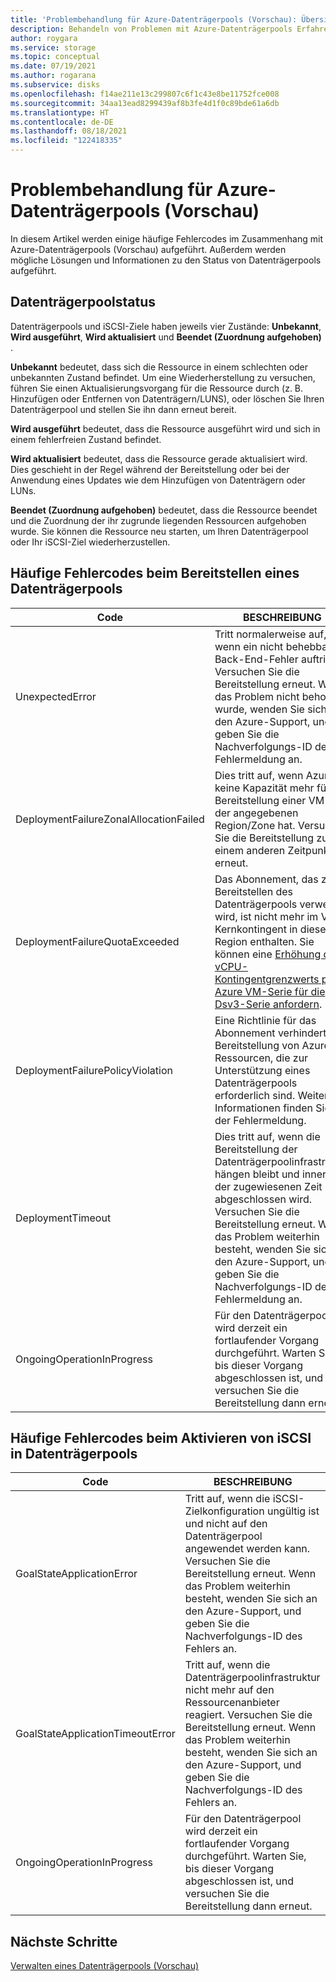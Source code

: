 ```yaml
---
title: 'Problembehandlung für Azure-Datenträgerpools (Vorschau): Übersicht'
description: Behandeln von Problemen mit Azure-Datenträgerpools Erfahren Sie mehr über häufige Fehlercodes und deren Behebung.
author: roygara
ms.service: storage
ms.topic: conceptual
ms.date: 07/19/2021
ms.author: rogarana
ms.subservice: disks
ms.openlocfilehash: f14ae211e13c299807c6f1c43e8be11752fce008
ms.sourcegitcommit: 34aa13ead8299439af8b3fe4d1f0c89bde61a6db
ms.translationtype: HT
ms.contentlocale: de-DE
ms.lasthandoff: 08/18/2021
ms.locfileid: "122418335"
---
```

# <a name="troubleshoot-azure-disk-pools-preview"></a>Problembehandlung für Azure-Datenträgerpools (Vorschau)

In diesem Artikel werden einige häufige Fehlercodes im Zusammenhang mit Azure-Datenträgerpools (Vorschau) aufgeführt. Außerdem werden mögliche Lösungen und Informationen zu den Status von Datenträgerpools aufgeführt.

## <a name="disk-pool-status"></a>Datenträgerpoolstatus

Datenträgerpools und iSCSI-Ziele haben jeweils vier Zustände: **Unbekannt**, **Wird ausgeführt**, **Wird aktualisiert** und **Beendet (Zuordnung aufgehoben)** .

**Unbekannt** bedeutet, dass sich die Ressource in einem schlechten oder unbekannten Zustand befindet. Um eine Wiederherstellung zu versuchen, führen Sie einen Aktualisierungsvorgang für die Ressource durch (z. B. Hinzufügen oder Entfernen von Datenträgern/LUNS), oder löschen Sie Ihren Datenträgerpool und stellen Sie ihn dann erneut bereit.

**Wird ausgeführt** bedeutet, dass die Ressource ausgeführt wird und sich in einem fehlerfreien Zustand befindet.

**Wird aktualisiert** bedeutet, dass die Ressource gerade aktualisiert wird. Dies geschieht in der Regel während der Bereitstellung oder bei der Anwendung eines Updates wie dem Hinzufügen von Datenträgern oder LUNs.

**Beendet (Zuordnung aufgehoben)** bedeutet, dass die Ressource beendet und die Zuordnung der ihr zugrunde liegenden Ressourcen aufgehoben wurde. Sie können die Ressource neu starten, um Ihren Datenträgerpool oder Ihr iSCSI-Ziel wiederherzustellen.

## <a name="common-failure-codes-when-deploying-a-disk-pool"></a>Häufige Fehlercodes beim Bereitstellen eines Datenträgerpools
 
|Code  |BESCHREIBUNG  |
|---------|---------|
|UnexpectedError     |Tritt normalerweise auf, wenn ein nicht behebbarer Back-End-Fehler auftritt. Versuchen Sie die Bereitstellung erneut. Wenn das Problem nicht behoben wurde, wenden Sie sich an den Azure-Support, und geben Sie die Nachverfolgungs-ID der Fehlermeldung an.         |
|DeploymentFailureZonalAllocationFailed     |Dies tritt auf, wenn Azure keine Kapazität mehr für die Bereitstellung einer VM in der angegebenen Region/Zone hat. Versuchen Sie die Bereitstellung zu einem anderen Zeitpunkt erneut.         |
|DeploymentFailureQuotaExceeded     |Das Abonnement, das zum Bereitstellen des Datenträgerpools verwendet wird, ist nicht mehr im VM-Kernkontingent in dieser Region enthalten. Sie können eine [Erhöhung des vCPU-Kontingentgrenzwerts pro Azure VM-Serie für die Dsv3-Serie anfordern](../azure-portal/supportability/per-vm-quota-requests.md).         |
|DeploymentFailurePolicyViolation     |Eine Richtlinie für das Abonnement verhindert die Bereitstellung von Azure-Ressourcen, die zur Unterstützung eines Datenträgerpools erforderlich sind. Weitere Informationen finden Sie in der Fehlermeldung.         |
|DeploymentTimeout     |Dies tritt auf, wenn die Bereitstellung der Datenträgerpoolinfrastruktur hängen bleibt und innerhalb der zugewiesenen Zeit nicht abgeschlossen wird. Versuchen Sie die Bereitstellung erneut. Wenn das Problem weiterhin besteht, wenden Sie sich an den Azure-Support, und geben Sie die Nachverfolgungs-ID der Fehlermeldung an.         |
|OngoingOperationInProgress     |Für den Datenträgerpool wird derzeit ein fortlaufender Vorgang durchgeführt. Warten Sie, bis dieser Vorgang abgeschlossen ist, und versuchen Sie die Bereitstellung dann erneut.         |

## <a name="common-failure-codes-when-enabling-iscsi-on-disk-pools"></a>Häufige Fehlercodes beim Aktivieren von iSCSI in Datenträgerpools

|Code  |BESCHREIBUNG  |
|---------|---------|
|GoalStateApplicationError     |Tritt auf, wenn die iSCSI-Zielkonfiguration ungültig ist und nicht auf den Datenträgerpool angewendet werden kann. Versuchen Sie die Bereitstellung erneut. Wenn das Problem weiterhin besteht, wenden Sie sich an den Azure-Support, und geben Sie die Nachverfolgungs-ID des Fehlers an.         |
|GoalStateApplicationTimeoutError     |Tritt auf, wenn die Datenträgerpoolinfrastruktur nicht mehr auf den Ressourcenanbieter reagiert. Versuchen Sie die Bereitstellung erneut. Wenn das Problem weiterhin besteht, wenden Sie sich an den Azure-Support, und geben Sie die Nachverfolgungs-ID des Fehlers an.         |
|OngoingOperationInProgress     |Für den Datenträgerpool wird derzeit ein fortlaufender Vorgang durchgeführt. Warten Sie, bis dieser Vorgang abgeschlossen ist, und versuchen Sie die Bereitstellung dann erneut.         |

## <a name="next-steps"></a>Nächste Schritte

[Verwalten eines Datenträgerpools (Vorschau)](disks-pools-manage.md)